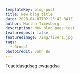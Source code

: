 ```yaml
---
templateKey: blog-post
title: New blog title
date: 2020-04-07T02:25:42.341Z
author: Martha Timesberg
description: New blog page test
featuredpost: false
featuredimage: /img/fiver1.jpg
tags:
  - Group1
photoCredit: John Bo
---
```

Teaetdasgdsag ewqagdsa
